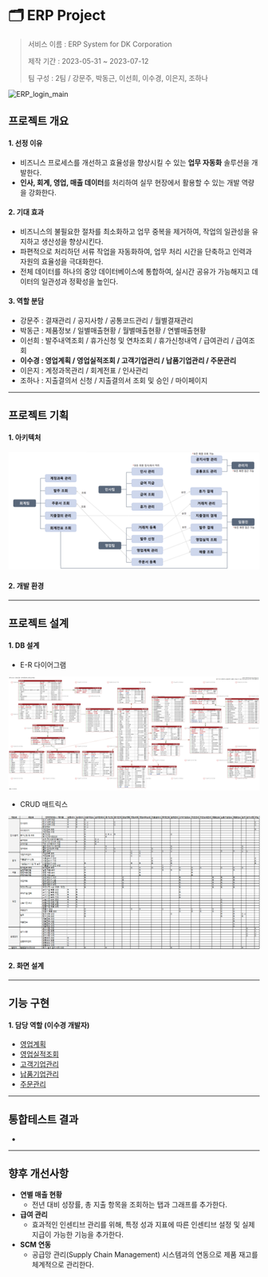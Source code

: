 # 🗂️ ERP Project 

> 서비스 이름 : ERP System for DK Corporation
>
> 제작 기간 : 2023-05-31 ~ 2023-07-12
>
> 팀 구성 : 2팀 / 강문주, 박동근, 이선희, 이수경, 이은지, 조하나



![ERP_login_main](https://github.com/code-sum/DK-ERP/assets/106902415/b55c61d4-9dcc-4739-ab80-324c6493b8d4)



## 프로젝트 개요

#### 1. 선정 이유

- 비즈니스 프로세스를 개선하고 효율성을 향상시킬 수 있는 **업무 자동화** 솔루션을 개발한다.
- **인사, 회계, 영업, 매출 데이터**를 처리하여 실무 현장에서 활용할 수 있는 개발 역량을 강화한다.

#### 2. 기대 효과

- 비즈니스의 불필요한 절차를 최소화하고 업무 중복을 제거하여, 작업의 일관성을 유지하고 생산성을 향상시킨다.
- 파편적으로 처리하던 서류 작업을 자동화하여, 업무 처리 시간을 단축하고 인력과 자원의 효율성을 극대화한다.
- 전체 데이터를 하나의 중앙 데이터베이스에 통합하여, 실시간 공유가 가능해지고 데이터의 일관성과 정확성을 높인다.

#### 3. 역할 분담

- 강문주 : 결재관리 / 공지사항 / 공통코드관리 / 월별결재관리
- 박동근 : 제품정보 / 일별매출현황 / 월별매출현황 / 연별매출현황
- 이선희 : 발주내역조회 / 휴가신청 및 연차조회 / 휴가신청내역 / 급여관리 / 급여조회
- **이수경 : 영업계획 / 영업실적조회 / 고객기업관리 / 납품기업관리 / 주문관리**
- 이은지 : 계정과목관리 / 회계전표 / 인사관리
- 조하나 : 지출결의서 신청 / 지출결의서 조회 및 승인 / 마이페이지



---



## 프로젝트 기획

#### 1. 아키텍처

![architecture](README.assets/architecture.png)

#### 2. 개발 환경





---



## 프로젝트 설계

#### 1. DB 설계

- E-R 다이어그램

![ERD](README.assets/ERD.png)

- CRUD 매트릭스

![CRUD](README.assets/CRUD.png)



#### 2. 화면 설계 





---



## 기능 구현

#### 1. 담당 역할 (이수경 개발자)

- [영업계획](/notes/busSap.md)
- [영업실적조회](/notes/busSas.md)
- [고객기업관리](/notes/busClm.md)
- [납품기업관리](/notes/busSpm.md)
- [주문관리](/notes/busOdm.md)



---



## 통합테스트 결과

- 



---



## 향후 개선사항

- **연별 매출 현황**
  - 전년 대비 성장률, 총 지출 항목을 조회하는 탭과 그래프를 추가한다.
- **급여 관리**
  - 효과적인 인센티브 관리를 위해, 특정 성과 지표에 따른 인센티브 설정 및 실제 지급이 가능한 기능을 추가한다.
- **SCM 연동**
  - 공급망 관리(Supply Chain Management) 시스템과의 연동으로 제품 재고를 체계적으로 관리한다.

